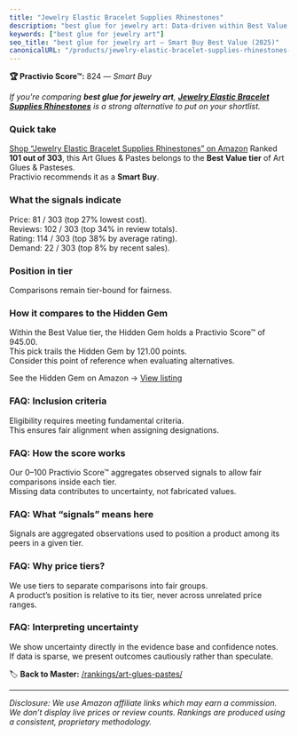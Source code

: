 ```yaml
---
title: "Jewelry Elastic Bracelet Supplies Rhinestones"
description: "best glue for jewelry art: Data-driven within Best Value ranking using the Practivio Score™. Positioned by quality, value, demand, findability, momentum."
keywords: ["best glue for jewelry art"]
seo_title: "best glue for jewelry art — Smart Buy Best Value (2025)"
canonicalURL: "/products/jewelry-elastic-bracelet-supplies-rhinestones-B0CZ3N969Z/"
---
```


**🏆 Practivio Score™:** 824 — _Smart Buy_


*If you're comparing **best glue for jewelry art**, **[Jewelry Elastic Bracelet Supplies Rhinestones](https://www.amazon.com/dp/B0CZ3N969Z?tag=practivio-20)** is a strong alternative to put on your shortlist.*
### Quick take
[Shop “Jewelry Elastic Bracelet Supplies Rhinestones” on Amazon](https://www.amazon.com/dp/B0CZ3N969Z?tag=practivio-20)
Ranked **101 out of 303**, this Art Glues & Pastes belongs to the **Best Value tier** of Art Glues & Pasteses.  
Practivio recommends it as a **Smart Buy**.

### What the signals indicate
Price: 81 / 303 (top 27% lowest cost).  
Reviews: 102 / 303 (top 34% in review totals).  
Rating: 114 / 303 (top 38% by average rating).  
Demand: 22 / 303 (top 8% by recent sales).

### Position in tier
Comparisons remain tier-bound for fairness.

### How it compares to the Hidden Gem
Within the Best Value tier, the Hidden Gem holds a Practivio Score™ of 945.00.  
This pick trails the Hidden Gem by 121.00 points.  
Consider this point of reference when evaluating alternatives.  

See the Hidden Gem on Amazon → [View listing](https://www.amazon.com/dp/B00178QQJ8?tag=practivio-20)

### FAQ: Inclusion criteria
Eligibility requires meeting fundamental criteria.  
This ensures fair alignment when assigning designations.

### FAQ: How the score works
Our 0–100 Practivio Score™ aggregates observed signals to allow fair comparisons inside each tier.  
Missing data contributes to uncertainty, not fabricated values.

### FAQ: What “signals” means here
Signals are aggregated observations used to position a product among its peers in a given tier.

### FAQ: Why price tiers?
We use tiers to separate comparisons into fair groups.  
A product’s position is relative to its tier, never across unrelated price ranges.

### FAQ: Interpreting uncertainty
We show uncertainty directly in the evidence base and confidence notes.  
If data is sparse, we present outcomes cautiously rather than speculate.


🏷️ **Back to Master:** [/rankings/art-glues-pastes/](/rankings/art-glues-pastes/)

---
_Disclosure: We use Amazon affiliate links which may earn a commission. We don’t display live prices or review counts. Rankings are produced using a consistent, proprietary methodology._
